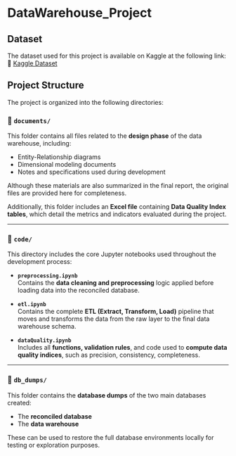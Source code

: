 # DataWarehouse_Project

## Dataset

The dataset used for this project is available on Kaggle at the following link:  
🔗 [Kaggle Dataset](https://www.kaggle.com/)

## Project Structure

The project is organized into the following directories:

### 📁 `documents/`

This folder contains all files related to the **design phase** of the data warehouse, including:

- Entity-Relationship diagrams
- Dimensional modeling documents
- Notes and specifications used during development

Although these materials are also summarized in the final report, the original files are provided here for completeness.

Additionally, this folder includes an **Excel file** containing **Data Quality Index tables**, which detail the metrics and indicators evaluated during the project.

---

### 📁 `code/`

This directory includes the core Jupyter notebooks used throughout the development process:

- **`preprocessing.ipynb`**  
  Contains the **data cleaning and preprocessing** logic applied before loading data into the reconciled database.

- **`etl.ipynb`**  
  Contains the complete **ETL (Extract, Transform, Load)** pipeline that moves and transforms the data from the raw layer to the final data warehouse schema.

- **`dataQuality.ipynb`**  
  Includes all **functions, validation rules**, and code used to **compute data quality indices**, such as precision, consistency, completeness.

---

### 📁 `db_dumps/`

This folder contains the **database dumps** of the two main databases created:

- The **reconciled database**
- The **data warehouse**

These can be used to restore the full database environments locally for testing or exploration purposes.
